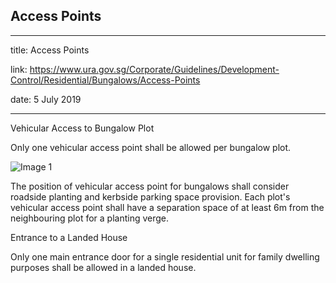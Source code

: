 ## Access Points
---
title: Access Points

link: https://www.ura.gov.sg/Corporate/Guidelines/Development-Control/Residential/Bungalows/Access-Points

date: 5 July 2019

---


Vehicular Access to Bungalow Plot

Only one vehicular access point shall be allowed per bungalow plot.

![Image 1](https://www.ura.gov.sg/-/media/Corporate/Guidelines/Development-control/Landed-Housing/LHD02_Vehicular_Access.jpg?h=100%25&w=100%25)



The position of vehicular access point for bungalows shall consider roadside planting and kerbside parking space provision. Each plot's vehicular access point shall have a separation space of at least 6m from the neighbouring plot for a planting verge.

Entrance to a Landed House

Only one main entrance door for a single residential unit for family dwelling purposes shall be allowed in a landed house.



